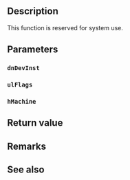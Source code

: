 ## Description

This function is reserved for system use.

## Parameters

### `dnDevInst`

### `ulFlags`

### `hMachine`

## Return value

## Remarks

## See also